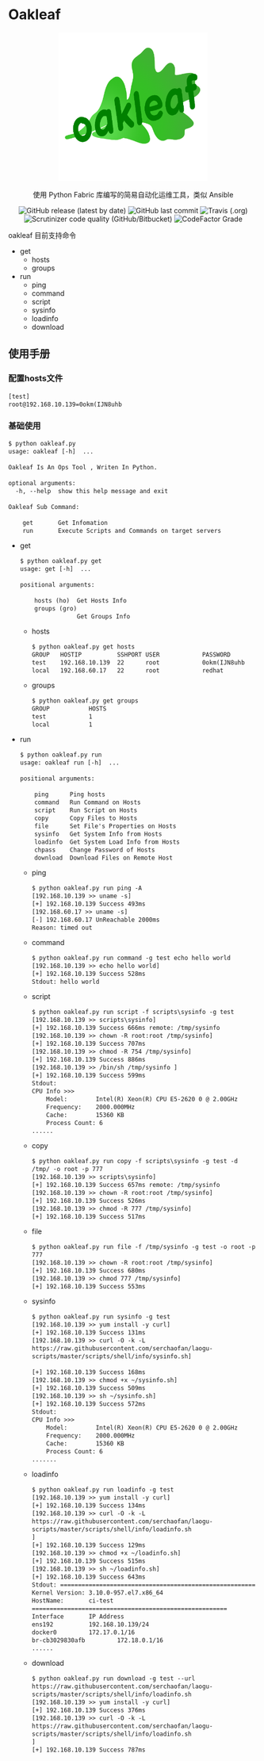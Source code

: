 # Oakleaf

<center>

![](./logo.png)

使用 Python Fabric 库编写的简易自动化运维工具，类似 Ansible

![GitHub release (latest by date)](https://img.shields.io/github/v/release/serchaofan/oakleaf)
![GitHub last commit](https://img.shields.io/github/last-commit/serchaofan/oakleaf)
![Travis (.org)](https://img.shields.io/travis/serchaofan/oakleaf)
![Scrutinizer code quality (GitHub/Bitbucket)](https://img.shields.io/scrutinizer/quality/g/serchaofan/oakleaf/master)
![CodeFactor Grade](https://img.shields.io/codefactor/grade/github/serchaofan/oakleaf)

</center>

oakleaf 目前支持命令

- get
  - hosts
  - groups
- run
  - ping
  - command
  - script
  - sysinfo
  - loadinfo
  - download

## 使用手册

### 配置hosts文件
```
[test]
root@192.168.10.139=0okm(IJN8uhb
```

### 基础使用
```
$ python oakleaf.py
usage: oakleaf [-h]  ...

Oakleaf Is An Ops Tool , Writen In Python.

optional arguments:
  -h, --help  show this help message and exit

Oakleaf Sub Command:

    get       Get Infomation
    run       Execute Scripts and Commands on target servers
```

- get
  ```
  $ python oakleaf.py get
  usage: get [-h]  ...

  positional arguments:

      hosts (ho)  Get Hosts Info
      groups (gro)
                  Get Groups Info
  ```
  - hosts
    ```
    $ python oakleaf.py get hosts
    GROUP   HOSTIP          SSHPORT USER            PASSWORD
    test    192.168.10.139  22      root            0okm(IJN8uhb
    local   192.168.60.17   22      root            redhat
    ```
  - groups
    ```
    $ python oakleaf.py get groups
    GROUP           HOSTS
    test            1
    local           1
    ```
- run
  ```
  $ python oakleaf.py run
  usage: oakleaf run [-h]  ...

  positional arguments:

      ping      Ping hosts
      command   Run Command on Hosts
      script    Run Script on Hosts
      copy      Copy Files to Hosts
      file      Set File's Properties on Hosts
      sysinfo   Get System Info from Hosts
      loadinfo  Get System Load Info from Hosts
      chpass    Change Password of Hosts
      download  Download Files on Remote Host
  ```
  - ping
    ```
    $ python oakleaf.py run ping -A
    [192.168.10.139 >> uname -s]
    [+] 192.168.10.139 Success 493ms
    [192.168.60.17 >> uname -s]
    [-] 192.168.60.17 UnReachable 2000ms
    Reason: timed out
    ```
  - command
    ```
    $ python oakleaf.py run command -g test echo hello world
    [192.168.10.139 >> echo hello world]
    [+] 192.168.10.139 Success 528ms
    Stdout: hello world
    ```
  - script
    ```
    $ python oakleaf.py run script -f scripts\sysinfo -g test
    [192.168.10.139 >> scripts\sysinfo]
    [+] 192.168.10.139 Success 666ms remote: /tmp/sysinfo
    [192.168.10.139 >> chown -R root:root /tmp/sysinfo]
    [+] 192.168.10.139 Success 707ms
    [192.168.10.139 >> chmod -R 754 /tmp/sysinfo]
    [+] 192.168.10.139 Success 886ms
    [192.168.10.139 >> /bin/sh /tmp/sysinfo ]
    [+] 192.168.10.139 Success 599ms
    Stdout: 
    CPU Info >>>
        Model:        Intel(R) Xeon(R) CPU E5-2620 0 @ 2.00GHz
        Frequency:    2000.000MHz
        Cache:        15360 KB
        Process Count: 6
    ......
    ```
  - copy
    ```
    $ python oakleaf.py run copy -f scripts\sysinfo -g test -d /tmp/ -o root -p 777
    [192.168.10.139 >> scripts\sysinfo]
    [+] 192.168.10.139 Success 657ms remote: /tmp/sysinfo
    [192.168.10.139 >> chown -R root:root /tmp/sysinfo]
    [+] 192.168.10.139 Success 526ms
    [192.168.10.139 >> chmod -R 777 /tmp/sysinfo]
    [+] 192.168.10.139 Success 517ms
    ```
  - file
    ```
    $ python oakleaf.py run file -f /tmp/sysinfo -g test -o root -p 777
    [192.168.10.139 >> chown -R root:root /tmp/sysinfo]
    [+] 192.168.10.139 Success 680ms
    [192.168.10.139 >> chmod 777 /tmp/sysinfo]
    [+] 192.168.10.139 Success 553ms
    ```
  - sysinfo
    ```
    $ python oakleaf.py run sysinfo -g test
    [192.168.10.139 >> yum install -y curl]
    [+] 192.168.10.139 Success 131ms
    [192.168.10.139 >> curl -O -k -L https://raw.githubusercontent.com/serchaofan/laogu-scripts/master/scripts/shell/info/sysinfo.sh]

    [+] 192.168.10.139 Success 168ms
    [192.168.10.139 >> chmod +x ~/sysinfo.sh]
    [+] 192.168.10.139 Success 509ms
    [192.168.10.139 >> sh ~/sysinfo.sh]
    [+] 192.168.10.139 Success 572ms
    Stdout:
    CPU Info >>>
        Model:        Intel(R) Xeon(R) CPU E5-2620 0 @ 2.00GHz
        Frequency:    2000.000MHz
        Cache:        15360 KB
        Process Count: 6
    .......
    ```
  - loadinfo
    ```
    $ python oakleaf.py run loadinfo -g test
    [192.168.10.139 >> yum install -y curl]
    [+] 192.168.10.139 Success 134ms
    [192.168.10.139 >> curl -O -k -L https://raw.githubusercontent.com/serchaofan/laogu-scripts/master/scripts/shell/info/loadinfo.sh
    ]
    [+] 192.168.10.139 Success 129ms
    [192.168.10.139 >> chmod +x ~/loadinfo.sh]
    [+] 192.168.10.139 Success 515ms
    [192.168.10.139 >> sh ~/loadinfo.sh]
    [+] 192.168.10.139 Success 643ms
    Stdout: =======================================================
    Kernel Version: 3.10.0-957.el7.x86_64
    HostName:       ci-test
    =======================================================
    Interface       IP Address
    ens192          192.168.10.139/24
    docker0         172.17.0.1/16
    br-cb3029830afb         172.18.0.1/16
    ......
    ```
  - download
    ```
    $ python oakleaf.py run download -g test --url https://raw.githubusercontent.com/serchaofan/laogu-scripts/master/scripts/shell/info/loadinfo.sh
    [192.168.10.139 >> yum install -y curl]
    [+] 192.168.10.139 Success 376ms
    [192.168.10.139 >> curl -O -k -L https://raw.githubusercontent.com/serchaofan/laogu-scripts/master/scripts/shell/info/loadinfo.sh
    ]
    [+] 192.168.10.139 Success 787ms
    ```